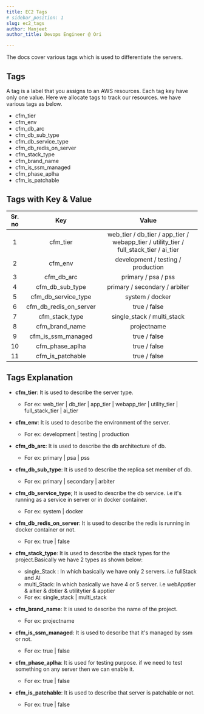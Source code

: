 ```yaml
---
title: EC2 Tags
# sidebar_position: 1
slug: ec2_tags
author: Manjeet 
author_title: Devops Engineer @ Ori

---
```


The docs cover various tags which is used to differentiate the servers.

## Tags

A tag is a label that you assigns to an AWS resources. Each tag key have only one value. Here we allocate tags to track our resources. we have various tags as below.

- cfm_tier
- cfm_env
- cfm_db_arc
- cfm_db_sub_type
- cfm_db_service_type
- cfm_db_redis_on_server
- cfm_stack_type
- cfm_brand_name
- cfm_is_ssm_managed
- cfm_phase_aplha
- cfm_is_patchable

## Tags with Key & Value

|  Sr. no       |               Key           |           Value           |
|:-------:|:----------------------------:|:----------------------:|
| 1 |  cfm_tier  |  web_tier / db_tier / app_tier / webapp_tier / utility_tier / full_stack_tier / ai_tier |
| 2 |  cfm_env   | development / testing / production |
| 3 |  cfm_db_arc | primary / psa / pss |
| 4 |  cfm_db_sub_type | primary / secondary / arbiter |
| 5 |  cfm_db_service_type | system / docker |
| 6 |  cfm_db_redis_on_server | true / false |
| 7 |  cfm_stack_type | single_stack / multi_stack |
| 8 |  cfm_brand_name | projectname |
| 9 |  cfm_is_ssm_managed | true / false |
| 10|  cfm_phase_aplha| true / false |
| 11|  cfm_is_patchable | true / false |

## Tags Explanation

- **cfm_tier**: It is used to describe the server type.
  - For ex:  web_tier | db_tier | app_tier | webapp_tier | utility_tier | full_stack_tier | ai_tier

- **cfm_env**: It is used to describe the environment of the server.
  - For ex: development | testing | production

- **cfm_db_arc**: It is used to describe the db architecture of db.
  - For ex: primary | psa | pss

- **cfm_db_sub_type**: It is used to describe the replica set member of db.
  - For ex: primary | secondary | arbiter

- **cfm_db_service_type**; It is used to describe the db service. i.e it's running as a service in server or in docker container.
  - For ex: system | docker

- **cfm_db_redis_on_server**: It is used to describe the redis is running in docker container or not.
  - For ex: true | false

- **cfm_stack_type**: It is used to describe the stack types for the project.Basically we have 2 types as shown below:
  - single_Stack : In which basically we have only 2 servers. i.e fullStack and AI
  - multi_Stack: In which basically we have 4 or 5  server. i.e webApptier & aitier & dbtier & utilitytier & apptier
  - For ex: single_stack | multi_stack

- **cfm_brand_name**: It is used to describe the name of the project.
  - For ex: projectname

- **cfm_is_ssm_managed**: It is used to describe that it's managed by ssm or not.
  - For ex: true | false

- **cfm_phase_aplha**: It is used for testing purpose. if we need to test something on any server then we can enable it.
  - For ex: true | false

- **cfm_is_patchable**: It is used to describe that server is patchable or not.
  - For ex: true | false
